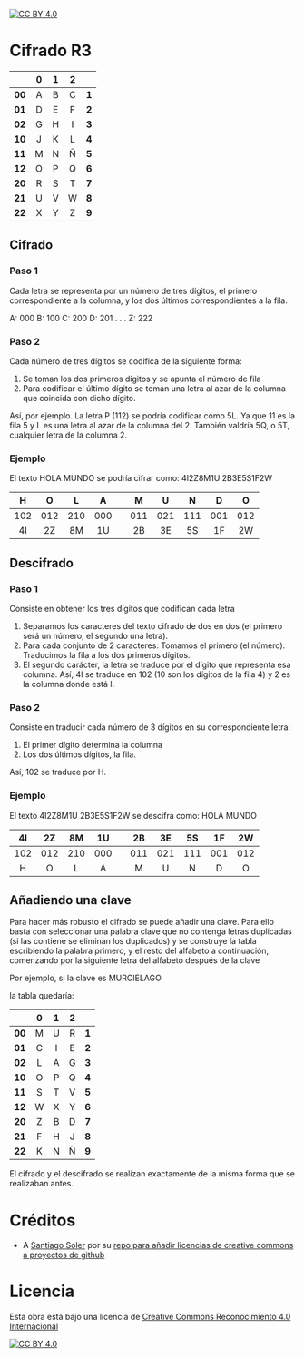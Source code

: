 [![CC BY 4.0][cc-by-shield]][cc-by]
# Cifrado R3
|   | **0** | **1** | **2** |   |
| :------------: | :------------: | :------------: | :------------: | :------------: |
| **00** | A | B | C | **1** |
| **01** | D | E | F | **2** |
| **02** | G | H | I | **3** |
| **10** | J | K | L | **4** |
| **11** | M | N | Ñ | **5** |
| **12** | O | P | Q | **6** |
| **20** | R | S | T | **7** |
| **21** | U | V | W | **8** |
| **22** | X | Y | Z | **9** |

## Cifrado
### Paso 1
Cada letra se representa por un número de tres dígitos, el primero correspondiente a la columna, y los dos últimos correspondientes a la fila.

A: 000
B: 100
C: 200
D: 201
.
.
.
Z: 222

### Paso 2
Cada número de tres dígitos se codifica de la siguiente forma: 
1. Se toman los dos primeros dígitos y se apunta el número de fila
2. Para codificar el último dígito se toman una letra al azar de la columna que coincida con dicho dígito.

Así, por ejemplo. La letra P (112) se podría codificar como 5L. Ya que 11 es la fila 5 y L es una letra al azar de la columna del 2. También valdría 5Q, o 5T, cualquier letra de la columna 2.

### Ejemplo
El texto HOLA MUNDO se podría cifrar como: 4I2Z8M1U 2B3E5S1F2W

| H | O | L | A |   | M | U | N | D | O |
| :------------: | :------------: | :------------: | :------------: | :------------: | :------------: | :------------: | :------------: | :------------: | :------------: |
| 102 | 012 | 210 | 000 |   | 011 | 021  | 111 | 001 | 012 |
| 4I | 2Z | 8M | 1U |  | 2B | 3E | 5S | 1F | 2W |

## Descifrado
### Paso 1
Consiste en obtener los tres dígitos que codifican cada letra
1. Separamos los caracteres del texto cifrado de dos en dos (el primero será un número, el segundo una letra).
2. Para cada conjunto de 2 caracteres: Tomamos el primero (el número). Traducimos la fila a los dos primeros dígitos.
3. El segundo carácter, la letra se traduce por el dígito que representa esa columna. Así, 4I se traduce en 102 (10 son los dígitos de la fila 4) y 2 es la columna donde está I.

### Paso 2
Consiste en traducir cada número de 3 dígitos en su correspondiente letra:
1. El primer dígito determina la columna
2. Los dos últimos dígitos, la fila.

Así, 102 se traduce por H.

### Ejemplo
El texto 4I2Z8M1U 2B3E5S1F2W se descifra como: HOLA MUNDO 

| 4I | 2Z | 8M | 1U |  | 2B | 3E | 5S | 1F | 2W |
| :------------: | :------------: | :------------: | :------------: | :------------: | :------------: | :------------: | :------------: | :------------: | :------------: |
| 102 | 012 | 210 | 000 |   | 011 | 021  | 111 | 001 | 012 |
| H | O | L | A |   | M | U | N | D | O |

## Añadiendo una clave
Para hacer más robusto el cifrado se puede añadir una clave. Para ello basta con seleccionar una palabra clave que no contenga letras duplicadas (si las contiene se eliminan los duplicados) y se construye la tabla escribiendo la palabra primero, y el resto del alfabeto a continuación, comenzando por la siguiente letra del alfabeto después de la clave

Por ejemplo, si la clave es MURCIELAGO

la tabla quedaría:

|   | **0** | **1** | **2** |   |
| :------------: | :------------: | :------------: | :------------: | :------------: |
| **00** | M | U | R | **1** |
| **01** | C | I | E | **2** |
| **02** | L | A | G | **3** |
| **10** | O | P | Q | **4** |
| **11** | S | T | V | **5** |
| **12** | W | X | Y | **6** |
| **20** | Z | B | D | **7** |
| **21** | F | H | J | **8** |
| **22** | K | N | Ñ | **9** |

El cifrado y el descifrado se realizan exactamente de la misma forma que se realizaban antes.

# Créditos
- A [Santiago Soler](https://github.com/santisoler) por su [repo para añadir licencias de creative commons a proyectos de github](https://github.com/santisoler/cc-licenses)

# Licencia
Esta obra está bajo una licencia de [Creative Commons Reconocimiento 4.0 Internacional][cc-by]

[![CC BY 4.0][cc-by-image]][cc-by]

[cc-by]: http://creativecommons.org/licenses/by/4.0/deed.es
[cc-by-image]: https://i.creativecommons.org/l/by/4.0/88x31.png
[cc-by-shield]: https://img.shields.io/badge/License-CC%20BY%204.0-lightgrey.svg
